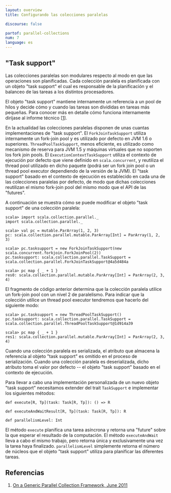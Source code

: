 ```yaml
---
layout: overview
title: Configurando las colecciones paralelas

discourse: false

partof: parallel-collections
num: 7
language: es
---
```


## "Task support"

Las colecciones paralelas son modulares respecto al modo en que las operaciones 
son planificadas. Cada colección paralela es planificada con un objeto "task support"
el cual es responsable de la planificación y el balanceo de las tareas a los
distintos procesadores.

El objeto "task support" mantiene internamente un referencia a un pool de hilos y decide
cómo y cuando las tareas son divididas en tareas más pequeñas. Para conocer más en detalle
cómo funciona internamente diríjase al informe técnico \[[1][1]\].

En la actualidad las colecciones paralelas disponen de unas cuantas implementaciones de 
"task support". El `ForkJoinTaskSupport` utiliza internamente un fork-join pool y es utilizado
por defecto en JVM 1.6 o superiores. `ThreadPoolTaskSupport`, menos eficiente, es utilizado como
mecanismo de reserva para JVM 1.5 y máquinas virtuales que no soporten los fork join pools. El
`ExecutionContextTaskSupport` utiliza el contexto de ejecución por defecto que viene definido
en `scala.concurrent`, y reutiliza el thread pool utilizado en dicho paquete (podrá ser un fork
join pool o un thread pool executor dependiendo de la versión de la JVM). El "task support" basado
en el contexto de ejecución es establecido en cada una de las colecciones paralelas por defecto, de modo
que dichas colecciones reutilizan el mismo fork-join pool del mismo modo que el API de las "futures".

A continuación se muestra cómo se puede modificar el objeto "task support" de una colección paralela:

    scala> import scala.collection.parallel._
    import scala.collection.parallel._
    
    scala> val pc = mutable.ParArray(1, 2, 3)
    pc: scala.collection.parallel.mutable.ParArray[Int] = ParArray(1, 2, 3)
    
    scala> pc.tasksupport = new ForkJoinTaskSupport(new scala.concurrent.forkjoin.ForkJoinPool(2))
    pc.tasksupport: scala.collection.parallel.TaskSupport = scala.collection.parallel.ForkJoinTaskSupport@4a5d484a
    
    scala> pc map { _ + 1 }
    res0: scala.collection.parallel.mutable.ParArray[Int] = ParArray(2, 3, 4)

El fragmento de código anterior determina que la colección paralela utilice un fork-join pool con un nivel 2 de
paralelismo. Para indicar que la colección utilice un thread pool executor tendremos que hacerlo del siguiente modo:

    scala> pc.tasksupport = new ThreadPoolTaskSupport()
    pc.tasksupport: scala.collection.parallel.TaskSupport = scala.collection.parallel.ThreadPoolTaskSupport@1d914a39
    
    scala> pc map { _ + 1 }
    res1: scala.collection.parallel.mutable.ParArray[Int] = ParArray(2, 3, 4)

Cuando una colección paralela es serializada, el atributo que almacena la referencia
al objeto "task support" es omitido en el proceso de serialización. Cuando una colección
paralela es deserializada, dicho atributo toma el valor por defecto -- el objeto "task support"
basado en el contexto de ejecución.

Para llevar a cabo una implementación personalizada de un nuevo objeto "task support" necesitamos
extender del trait `TaskSupport` e implementar los siguientes métodos:

    def execute[R, Tp](task: Task[R, Tp]): () => R
    
    def executeAndWaitResult[R, Tp](task: Task[R, Tp]): R
    
    def parallelismLevel: Int

El método `execute` planifica una tarea asíncrona y retorna una "future" sobre la que
esperar el resultado de la computación. El método `executeAndWait` lleva a cabo el mismo
trabajo, pero retorna única y exclusivamente una vez la tarea haya finalizado. `parallelismLevel`
simplemente retorna el número de núcleos que el objeto "task support" utiliza para planificar
las diferentes tareas.


## Referencias

1. [On a Generic Parallel Collection Framework, June 2011][1]

  [1]: http://infoscience.epfl.ch/record/165523/files/techrep.pdf "parallel-collections"
